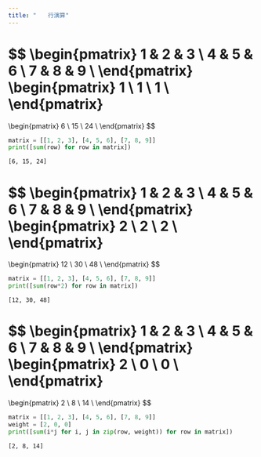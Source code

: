 ```yaml
---
title: "　　行演算"
---
```


$$
\begin{pmatrix}
1 & 2 & 3 \\
4 & 5 & 6 \\
7 & 8 & 9 \\
\end{pmatrix}
\begin{pmatrix}
1 \\
1 \\
1 \\
\end{pmatrix}
=
\begin{pmatrix}
6 \\
15 \\
24 \\
\end{pmatrix}
$$

```python:サンプルコード：sample_766.py
matrix = [[1, 2, 3], [4, 5, 6], [7, 8, 9]]
print([sum(row) for row in matrix])
```

```text:実行結果
[6, 15, 24]
```

$$
\begin{pmatrix}
1 & 2 & 3 \\
4 & 5 & 6 \\
7 & 8 & 9 \\
\end{pmatrix}
\begin{pmatrix}
2 \\
2 \\
2 \\
\end{pmatrix}
=
\begin{pmatrix}
12 \\
30 \\
48 \\
\end{pmatrix}
$$

```python:サンプルコード：sample_767.py
matrix = [[1, 2, 3], [4, 5, 6], [7, 8, 9]]
print([sum(row*2) for row in matrix])
```

```text:実行結果
[12, 30, 48]
```

$$
\begin{pmatrix}
1 & 2 & 3 \\
4 & 5 & 6 \\
7 & 8 & 9 \\
\end{pmatrix}
\begin{pmatrix}
2 \\
0 \\
0 \\
\end{pmatrix}
=
\begin{pmatrix}
2 \\
8 \\
14 \\
\end{pmatrix}
$$

```python:サンプルコード：sample_768.py
matrix = [[1, 2, 3], [4, 5, 6], [7, 8, 9]]
weight = [2, 0, 0]
print([sum(i*j for i, j in zip(row, weight)) for row in matrix])
```

```text:実行結果
[2, 8, 14]
```